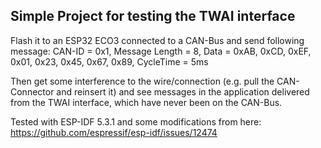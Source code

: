 ## Simple Project for testing the TWAI interface

Flash it to an ESP32 ECO3 connected to a CAN-Bus and send following message:
CAN-ID = 0x1, 
Message Length = 8,
Data = 0xAB, 0xCD, 0xEF, 0x01, 0x23, 0x45, 0x67, 0x89,
CycleTime = 5ms 

Then get some interference to the wire/connection (e.g. pull the CAN-Connector and reinsert it) and see messages in the application delivered from the TWAI interface, which have never been on the CAN-Bus.

Tested with ESP-IDF 5.3.1 and some modifications from here: https://github.com/espressif/esp-idf/issues/12474
